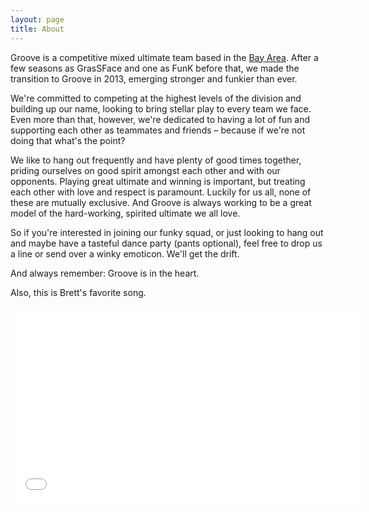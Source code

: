 ```yaml
---
layout: page
title: About
---
```


Groove is a competitive mixed ultimate team based in the [Bay Area](http://bayareadisc.org/). After a few seasons as GrasSFace and one as FunK before that, we made the transition to Groove in 2013, emerging stronger and funkier than ever.
 
We're committed to competing at the highest levels of the division and building up our name, looking to bring stellar play to every team we face. Even more than that, however, we're dedicated to having a lot of fun and supporting each other as teammates and friends &ndash; because if we're not doing that what's the point?
 
We like to hang out frequently and have plenty of good times together, priding ourselves on good spirit amongst each other and with our opponents. Playing great ultimate and winning is important, but treating each other with love and respect is paramount. Luckily for us all, none of these are mutually exclusive. And Groove is always working to be a great model of the hard-working, spirited ultimate we all love.
 
So if you're interested in joining our funky squad, or just looking to hang out and maybe have a tasteful dance party (pants optional), feel free to drop us a line or send over a winky emoticon. We'll get the drift.
 
And always remember: Groove is in the heart.

Also, this is Brett's favorite song.

<iframe width="560" height="315" src="//www.youtube.com/embed/-pr-xzajQo0?rel=0" frameborder="0" allowfullscreen></iframe>